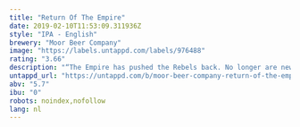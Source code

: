 ```yaml
---
title: "Return Of The Empire"
date: 2019-02-10T11:53:09.311936Z
style: "IPA - English"
brewery: "Moor Beer Company"
image: "https://labels.untappd.com/labels/976488"
rating: "3.66"
description: "“The Empire has pushed the Rebels back. No longer are new world hops the only ones strong enough to hold your loyalty. Modern English hops are having a big impact on the front lines – bolder, brighter and more powerful than before. The Empire has returned. Show your allegiance.” "
untappd_url: "https://untappd.com/b/moor-beer-company-return-of-the-empire/976488"
abv: "5.7"
ibu: "0"
robots: noindex,nofollow
lang: nl
---
```

